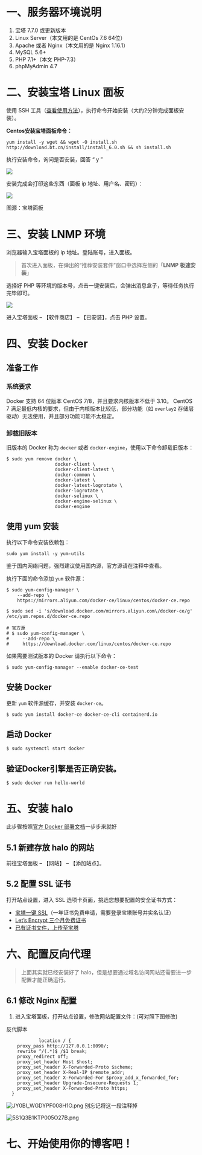 # 一、服务器环境说明

1. 宝塔 7.7.0 或更新版本
2. Linux Server（本文用的是 CentOs 7.6 64位）
3. Apache 或者 Nginx（本文用的是 Nginx 1.16.1）
4. MySQL 5.6+
5. PHP 7.1+（本文 PHP-7.3）
6. phpMyAdmin 4.7

# 二、安装宝塔 Linux 面板

使用 SSH 工具（[查看使用方法](https://clotliu.com/archives/finalshell%E4%BD%BF%E7%94%A8%E6%95%99%E7%A8%8B)），执行命令开始安装（大约2分钟完成面板安装）。

**Centos安装宝塔面板命令：**

```
yum install -y wget && wget -O install.sh http://download.bt.cn/install/install_6.0.sh && sh install.sh
```


执行安装命令，询问是否安装，回答 “ y ”

![](https://s1.ax1x.com/2020/10/15/0ThQjU.png)

安装完成会打印这些东西（面板 ip 地址、用户名、密码）：

![](https://s1.ax1x.com/2020/10/15/0Th4KS.png)

图源：宝塔面板


# 三、安装 LNMP 环境

浏览器输入宝塔面板的 ip 地址。登陆账号，进入面板。

> 首次进入面板，在弹出的“推荐安装套件”窗口中选择左侧的「**LNMP 极速安装**」

选择好 PHP 等环境的版本号，点击一键安装后，会弹出消息盒子，等待任务执行完毕即可。

![](https://s1.ax1x.com/2020/10/15/0T4uad.png)



进入宝塔面板 – 【软件商店】 – 【已安装】，点击 PHP 设置。

# 四、安装 Docker

## 准备工作

### 系统要求

Docker 支持 64 位版本 CentOS 7/8，并且要求内核版本不低于 3.10。 CentOS 7 满足最低内核的要求，但由于内核版本比较低，部分功能（如 `overlay2` 存储层驱动）无法使用，并且部分功能可能不太稳定。

### 卸载旧版本

旧版本的 Docker 称为 `docker` 或者 `docker-engine`，使用以下命令卸载旧版本：

```
$ sudo yum remove docker \
                  docker-client \
                  docker-client-latest \
                  docker-common \
                  docker-latest \
                  docker-latest-logrotate \
                  docker-logrotate \
                  docker-selinux \
                  docker-engine-selinux \
                  docker-engine

```


## 使用 yum 安装

执行以下命令安装依赖包：

```
sudo yum install -y yum-utils
```

鉴于国内网络问题，强烈建议使用国内源，官方源请在注释中查看。

执行下面的命令添加 `yum` 软件源：

```
$ sudo yum-config-manager \
    --add-repo \
    https://mirrors.aliyun.com/docker-ce/linux/centos/docker-ce.repo

$ sudo sed -i 's/download.docker.com/mirrors.aliyun.com\/docker-ce/g' /etc/yum.repos.d/docker-ce.repo

# 官方源
# $ sudo yum-config-manager \
#     --add-repo \
#     https://download.docker.com/linux/centos/docker-ce.repo
```

如果需要测试版本的 Docker 请执行以下命令：

```
$ sudo yum-config-manager --enable docker-ce-test
```

## 安装 Docker

更新 `yum` 软件源缓存，并安装 `docker-ce`。

```
$ sudo yum install docker-ce docker-ce-cli containerd.io
```

## 启动 Docker

```
$ sudo systemctl start docker
```

## 验证Docker引擎是否正确安装。

```
$ sudo docker run hello-world
```

# 五、安装 halo

此步骤按照[官方 Docker 部署文档](https://docs.halo.run/getting-started/install/docker)一步步来就好

## 5.1 新建存放 halo 的网站

前往宝塔面板 – 【网站】 – 【添加站点】。

## 5.2 配置 SSL 证书

打开站点设置，进入 SSL 选项卡页面，挑选您想要配置的安全证书方式：

* [宝塔一键 SSL](https://www.bt.cn/ssl)（一年证书免费申请，需要登录宝塔账号并实名认证）
* [Let’s Encrypt 三个月免费证书](https://blog.csdn.net/msllws/article/details/82255078)
* [已有证书文件，上传至宝塔](https://yq.aliyun.com/articles/705391)

# 六、配置反向代理

> 上面其实就已经安装好了 halo，但是想要通过域名访问网站还需要进一步配置才能正确运行。

## 6.1 修改 Nginx 配置

1. 进入宝塔面板，打开站点设置，修改网站配置文件：(可对照下图修改)

反代脚本
```
            location / {
    proxy_pass http://127.0.0.1:8090/;
    rewrite ^/(.*)$ /$1 break;
    proxy_redirect off;
    proxy_set_header Host $host;
    proxy_set_header X-Forwarded-Proto $scheme;
    proxy_set_header X-Real-IP $remote_addr;
    proxy_set_header X-Forwarded-For $proxy_add_x_forwarded_for;
    proxy_set_header Upgrade-Insecure-Requests 1;
    proxy_set_header X-Forwarded-Proto https;
  }
```

![JY0BI_WGDYPF008H1O.png](https://cdn.lixingyong.com/2021/11/15/JY0BI_WGDYPF008H1O.png)
别忘记将这一段注释掉

![5S1Q3B1KTP005O27B.png](https://cdn.lixingyong.com/2021/11/15/5S1Q3B1KTP005O27B.png)

# 七、开始使用你的博客吧！
